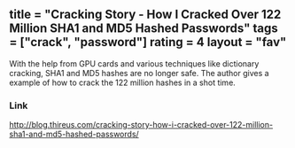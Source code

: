 title = "Cracking Story - How I Cracked Over 122 Million SHA1 and MD5 Hashed Passwords"
tags = ["crack", "password"]
rating = 4
layout = "fav"
---

With the help from GPU cards and various techniques like dictionary cracking, SHA1 and MD5 hashes are no longer safe. The author gives a example of how to crack the 122 million hashes in a shot time.

### Link

http://blog.thireus.com/cracking-story-how-i-cracked-over-122-million-sha1-and-md5-hashed-passwords/

